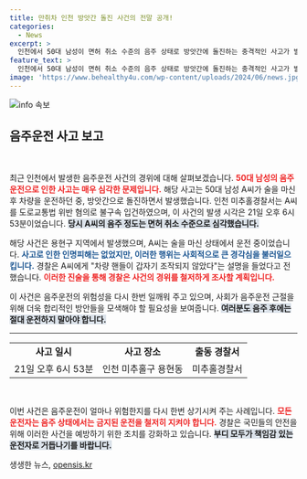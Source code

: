 ```yaml
---
title: 만취차 인천 방앗간 돌진 사건의 전말 공개!
categories:
  - News
excerpt: >
  인천에서 50대 남성이 면허 취소 수준의 음주 상태로 방앗간에 돌진하는 충격적인 사고가 발생했다. 다행히 인명피해는 없었지만, 그의 변명은 더욱 궁금증을 자아낸다.
feature_text: >
  인천에서 50대 남성이 면허 취소 수준의 음주 상태로 방앗간에 돌진하는 충격적인 사고가 발생했다. 다행히 인명피해는 없었지만, 그의 변명은 더욱 궁금증을 자아낸다.
image: 'https://www.behealthy4u.com/wp-content/uploads/2024/06/news.jpg'
---
```


<p><img src="https://www.behealthy4u.com/wp-content/uploads/2024/06/news.jpg" alt="info 속보" /></p>

<h2 data-ke-size="size26">음주운전 사고 보고</h2>

<p data-ke-size="size16">&nbsp;</p>

<p>최근 인천에서 발생한 음주운전 사건의 경위에 대해 살펴보겠습니다. <b><span style="color: #ee2323;">50대 남성의 음주운전으로 인한 사고는 매우 심각한 문제입니다.</span></b> 해당 사고는 50대 남성 A씨가 술을 마신 후 차량을 운전하던 중, 방앗간으로 돌진하면서 발생했습니다. 인천 미추홀경찰서는 A씨를 도로교통법 위반 혐의로 불구속 입건하였으며, 이 사건의 발생 시각은 21일 오후 6시 53분이었습니다. <b><span style="background-color: #21538527;">당시 A씨의 음주 정도는 면허 취소 수준으로 심각했습니다.</span></b> </p>

<p>해당 사건은 용현구 지역에서 발생했으며, A씨는 술을 마신 상태에서 운전 중이었습니다. <b><span style="color: #1a5490;">사고로 인한 인명피해는 없었지만, 이러한 행위는 사회적으로 큰 경각심을 불러일으킵니다.</span></b> 경찰은 A씨에게 "차량 핸들이 갑자기 조작되지 않았다"는 설명을 들었다고 전했습니다. <b><span style="color: #ee2323;">이러한 진술을 통해 경찰은 사건의 경위를 철저하게 조사할 계획입니다.</span></b> </p>

<p>이 사건은 음주운전의 위험성을 다시 한번 일깨워 주고 있으며, 사회가 음주운전 근절을 위해 더욱 합리적인 방안들을 모색해야 할 필요성을 보여줍니다. <b><span style="background-color: #21538527;">여러분도 음주 후에는 절대 운전하지 말아야 합니다.</span></b>  </p>

<hr/>

<table>
  <tr>
    <td style="text-align: center; height: 17px;"><b>사고 일시</b></td>
    <td style="text-align: center; height: 17px;"><b>사고 장소</b></td>
    <td style="text-align: center; height: 17px;"><b>출동 경찰서</b></td>
  </tr>
  <tr>
    <td style="text-align: center; height: 17px;">21일 오후 6시 53분</td>
    <td style="text-align: center; height: 17px;">인천 미추홀구 용현동</td>
    <td style="text-align: center; height: 17px;">미추홀경찰서</td>
  </tr>
</table>

<p data-ke-size="size16">&nbsp;</p>

<p>이번 사건은 음주운전이 얼마나 위험한지를 다시 한번 상기시켜 주는 사례입니다. <b><span style="color: #ee2323;">모든 운전자는 음주 상태에서는 금지된 운전을 철저히 지켜야 합니다.</span></b> 경찰은 국민들의 안전을 위해 이러한 사건을 예방하기 위한 조치를 강화하고 있습니다. <b><span style="background-color: #21538527;">부디 모두가 책임감 있는 운전자로 거듭나기를 바랍니다.</span></b> </p>
생생한 뉴스, <a href="https://opensis.kr" rel="dofollow">opensis.kr</a>



